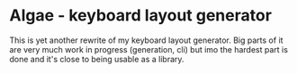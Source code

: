 # Algae - keyboard layout generator
This is yet another rewrite of my keyboard layout generator. Big
parts of it are very much work in progress (generation, cli) but
imo the hardest part is done and it's close to being usable as a
library.

